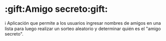 <h1>:gift:Amigo secreto:gift:</h1>

:information_source: Aplicación que permite a los usuarios ingresar nombres de amigos en una lista para luego realizar un sorteo aleatorio y determinar quién es el "amigo secreto".
